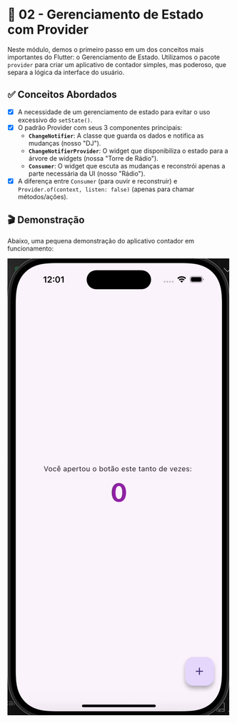 # 🚀 02 - Gerenciamento de Estado com Provider

Neste módulo, demos o primeiro passo em um dos conceitos mais importantes do Flutter: o Gerenciamento de Estado. Utilizamos o pacote `provider` para criar um aplicativo de contador simples, mas poderoso, que separa a lógica da interface do usuário.

## ✅ Conceitos Abordados

- [x] A necessidade de um gerenciamento de estado para evitar o uso excessivo do `setState()`.
- [x] O padrão Provider com seus 3 componentes principais:
  - **`ChangeNotifier`**: A classe que guarda os dados e notifica as mudanças (nosso "DJ").
  - **`ChangeNotifierProvider`**: O widget que disponibiliza o estado para a árvore de widgets (nossa "Torre de Rádio").
  - **`Consumer`**: O widget que escuta as mudanças e reconstrói apenas a parte necessária da UI (nosso "Rádio").
- [x] A diferença entre `Consumer` (para ouvir e reconstruir) e `Provider.of(context, listen: false)` (apenas para chamar métodos/ações).

## 🎬 Demonstração

Abaixo, uma pequena demonstração do aplicativo contador em funcionamento:

![Demonstração do App Contador](contador_demo.gif)
